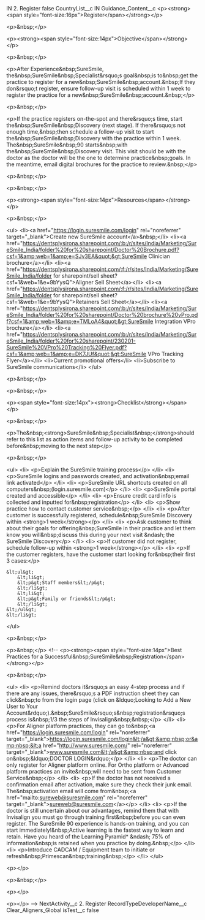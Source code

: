 <?xml version="1.0" encoding="UTF-8"?>
<CustomMetadata xmlns="http://soap.sforce.com/2006/04/metadata" xmlns:xsi="http://www.w3.org/2001/XMLSchema-instance" xmlns:xsd="http://www.w3.org/2001/XMLSchema">
    <label>IN 2. Register</label>
    <protected>false</protected>
    <values>
        <field>CountryList__c</field>
        <value xsi:type="xsd:string">IN</value>
    </values>
    <values>
        <field>Guidance_Content__c</field>
        <value xsi:type="xsd:string">&lt;p&gt;&lt;strong&gt;&lt;span style=&quot;font-size:16px&quot;&gt;Register&lt;/span&gt;&lt;/strong&gt;​&lt;/p&gt;

&lt;p&gt;&amp;nbsp;&lt;/p&gt;

&lt;p&gt;&lt;strong&gt;&lt;span style=&quot;font-size:14px&quot;&gt;Objective&lt;/span&gt;&lt;/strong&gt;&lt;/p&gt;

&lt;p&gt;&amp;nbsp;&lt;/p&gt;

&lt;p&gt;After Experience&amp;nbsp;SureSmile, the&amp;nbsp;SureSmile&amp;nbsp;Specialist&amp;rsquo;s goal&amp;nbsp;is to&amp;nbsp;get the practice to register for a new&amp;nbsp;SureSmile&amp;nbsp;account.&amp;nbsp;If they don&amp;rsquo;t register, ensure follow-up visit is scheduled within 1 week to register the practice for a new&amp;nbsp;SureSmile&amp;nbsp;account.&amp;nbsp;​&lt;/p&gt;

&lt;p&gt;&amp;nbsp;&lt;/p&gt;

&lt;p&gt;If the practice registers on-the-spot and there&amp;rsquo;s time, start the&amp;nbsp;SureSmile&amp;nbsp;Discovery (next stage). If there&amp;rsquo;s not enough time,&amp;nbsp;then schedule a follow-up visit to start the&amp;nbsp;SureSmile&amp;nbsp;Discovery with the practice within 1 week. The&amp;nbsp;SureSmile&amp;nbsp;90 starts&amp;nbsp;with the&amp;nbsp;SureSmile&amp;nbsp;Discovery visit. This visit should be with the doctor as the doctor will be the one to determine practice&amp;nbsp;goals. In the meantime, email digital brochures for the practice to review.&amp;nbsp;​&lt;/p&gt;

&lt;p&gt;&amp;nbsp;&lt;/p&gt;

&lt;p&gt;&amp;nbsp;&lt;/p&gt;

&lt;p&gt;&lt;strong&gt;&lt;span style=&quot;font-size:14px&quot;&gt;Resources&lt;/span&gt;&lt;/strong&gt;​&lt;/p&gt;

&lt;p&gt;&amp;nbsp;&lt;/p&gt;

&lt;ul&gt;
&lt;li&gt;&lt;a href=&quot;https://login.suresmile.com/login&quot; rel=&quot;noreferrer&quot; target=&quot;_blank&quot;&gt;Create new SureSmile account&lt;/a&gt;&amp;nbsp;​&lt;/li&gt;
&lt;li&gt;&lt;a href=&quot;https://dentsplysirona.sharepoint.com/:b:/r/sites/India/Marketing/SureSmile_India/folder%20for%20sharepoint/Doctor%20Brochure.pdf?csf=1&amp;web=1&amp;e=SJv3EA&quot;&gt;SureSmile Clinician brochure&lt;/a&gt;​&lt;/li&gt;
&lt;li&gt;&lt;a href=&quot;https://dentsplysirona.sharepoint.com/:f:/r/sites/India/Marketing/SureSmile_India/folder for sharepoint/sell sheet?csf=1&amp;web=1&amp;e=9bYysQ&quot;&gt;Aligner Sell Sheet&lt;/a&gt;​&lt;/li&gt;
&lt;li&gt;&lt;a href=&quot;https://dentsplysirona.sharepoint.com/:f:/r/sites/India/Marketing/SureSmile_India/folder for sharepoint/sell sheet?csf=1&amp;web=1&amp;e=9bYysQ&quot;&gt;Retainers Sell Sheet​&lt;/a&gt;&lt;/li&gt;
&lt;li&gt;&lt;a href=&quot;https://dentsplysirona.sharepoint.com/:b:/r/sites/India/Marketing/SureSmile_India/folder%20for%20sharepoint/Doctor%20brochure%20vPro.pdf?csf=1&amp;web=1&amp;e=TMLoA4&quot;&gt;SureSmile Integration VPro brochure&lt;/a&gt;​&lt;/li&gt;
&lt;li&gt;&lt;a href=&quot;https://dentsplysirona.sharepoint.com/:b:/r/sites/India/Marketing/SureSmile_India/folder%20for%20sharepoint/230201-SureSmile%20VPro%20Tracking%20Flyer.pdf?csf=1&amp;web=1&amp;e=DK7JUf&quot;&gt;SureSmile VPro Tracking Flyer&lt;/a&gt;​&lt;/li&gt;
&lt;li&gt;Current promotional offers​&lt;/li&gt;
&lt;li&gt;Subscribe to SureSmile communications​&lt;/li&gt;
&lt;/ul&gt;

&lt;p&gt;&amp;nbsp;&lt;/p&gt;

&lt;p&gt;&amp;nbsp;&lt;/p&gt;

&lt;p&gt;&lt;span style=&quot;font-size:14px&quot;&gt;&lt;strong&gt;Checklist&lt;/strong&gt;&lt;/span&gt;&lt;/p&gt;

&lt;p&gt;&amp;nbsp;&lt;/p&gt;

&lt;p&gt;The&amp;nbsp;&lt;strong&gt;SureSmile&amp;nbsp;Specialist&amp;nbsp;&lt;/strong&gt;should refer to this list as action items and follow-up activity to be completed before&amp;nbsp;moving to the next step​&lt;/p&gt;

&lt;p&gt;&amp;nbsp;&lt;/p&gt;

&lt;ul&gt;
&lt;li&gt;
&lt;p&gt;Explain the SureSmile training process​&lt;/p&gt;
&lt;/li&gt;
&lt;li&gt;
&lt;p&gt;SureSmile logins and passwords created, and activation&amp;nbsp;email link activated​&lt;/p&gt;
&lt;/li&gt;
&lt;li&gt;
&lt;p&gt;SureSmile URL shortcuts created on all computers&amp;nbsp;(login.suresmile.com)​&lt;/p&gt;
&lt;/li&gt;
&lt;li&gt;
&lt;p&gt;SureSmile portal created and accessible​&lt;/p&gt;
&lt;/li&gt;
&lt;li&gt;
&lt;p&gt;Ensure credit card info is collected and inputted for&amp;nbsp;registration​&lt;/p&gt;
&lt;/li&gt;
&lt;li&gt;
&lt;p&gt;Show practice how to contact customer service&amp;nbsp;​&lt;/p&gt;
&lt;/li&gt;
&lt;li&gt;
&lt;p&gt;After customer is successfully registered, schedule&amp;nbsp;SureSmile Discovery within &lt;strong&gt;1 week​&lt;/strong&gt;&lt;/p&gt;
&lt;/li&gt;
&lt;li&gt;
&lt;p&gt;Ask customer to think about their goals for offering&amp;nbsp;SureSmile in their practice and let them know you will&amp;nbsp;discuss this during your next visit &amp;ndash; the SureSmile Discovery​&lt;/p&gt;
&lt;/li&gt;
&lt;li&gt;
&lt;p&gt;If customer did not register, schedule follow-up within &lt;strong&gt;1 week​&lt;/strong&gt;&lt;/p&gt;
&lt;/li&gt;
&lt;li&gt;
&lt;p&gt;If the customer registers, have the customer start looking for&amp;nbsp;their first 3 cases:​&lt;/p&gt;

	&lt;ul&gt;
		&lt;li&gt;
		&lt;p&gt;Staff members​&lt;/p&gt;
		&lt;/li&gt;
		&lt;li&gt;
		&lt;p&gt;Family or friends​&lt;/p&gt;
		&lt;/li&gt;
	&lt;/ul&gt;
	&lt;/li&gt;
&lt;/ul&gt;

&lt;p&gt;&amp;nbsp;&lt;/p&gt;

&lt;p&gt;&amp;nbsp;&lt;/p&gt;
&lt;!-- &lt;p&gt;&lt;strong&gt;&lt;span style=&quot;font-size:14px&quot;&gt;Best Practices for a Successful&amp;nbsp;SureSmile&amp;nbsp;Registration​​&lt;/span&gt;&lt;/strong&gt;&lt;/p&gt;

&lt;p&gt;&amp;nbsp;&lt;/p&gt;

&lt;ul&gt;
&lt;li&gt;
&lt;p&gt;Remind doctors it&amp;rsquo;s an easy 4-step process and if there are any issues, there&amp;rsquo;s a PDF instruction sheet they can click&amp;nbsp;to from the login page (click on &amp;ldquo;Looking to Add a New User to Your Account&amp;rdquo;).&amp;nbsp;SureSmile&amp;rsquo;s&amp;nbsp;registration&amp;rsquo;s process is&amp;nbsp;1/3 the steps of Invisalign&amp;nbsp;&amp;nbsp;​&lt;/p&gt;
&lt;/li&gt;
&lt;li&gt;
&lt;p&gt;For Aligner platform practices, they can go to&amp;nbsp;&lt;a href=&quot;https://login.suresmile.com/login&quot; rel=&quot;noreferrer&quot; target=&quot;_blank&quot;&gt;https://login.suresmile.com/login&lt;/a&gt;&amp;nbsp;or&amp;nbsp;&lt;a href=&quot;http://www.suresmile.com/&quot; rel=&quot;noreferrer&quot; target=&quot;_blank&quot;&gt;www.suresmile.com&lt;/a&gt;&amp;nbsp;and click on&amp;nbsp;&amp;ldquo;DOCTOR LOGIN&amp;rdquo;​&lt;/p&gt;
&lt;/li&gt;
&lt;li&gt;
&lt;p&gt;The doctor can only register for Aligner platform online. For Ortho platform or Advanced platform practices an invite&amp;nbsp;will need to be sent from Customer Service&amp;nbsp;​&lt;/p&gt;
&lt;/li&gt;
&lt;li&gt;
&lt;p&gt;If the doctor has not received a confirmation email after activation, make sure they check their junk email. The&amp;nbsp;activation email will come from&amp;nbsp;&lt;a href=&quot;mailto:sureweb@suresmile.com&quot; rel=&quot;noreferrer&quot; target=&quot;_blank&quot;&gt;sureweb@suresmile.com&lt;/a&gt;​&lt;/p&gt;
&lt;/li&gt;
&lt;li&gt;
&lt;p&gt;If the doctor is still uncertain about our advantages, remind them that with Invisalign you must go through training first&amp;nbsp;before you can even register. The SureSmile 90 experience is hands-on training, and you can start immediately!&amp;nbsp;Active learning is the fastest way to learn and retain. Have you heard of the Learning Pyramid* &amp;ndash; 75% of information&amp;nbsp;is retained when you practice by doing.&amp;nbsp;​&lt;/p&gt;
&lt;/li&gt;
&lt;li&gt;
&lt;p&gt;Introduce CADCAM / Equipment team to initiate or refresh&amp;nbsp;Primescan&amp;nbsp;training&amp;nbsp;​&lt;/p&gt;
&lt;/li&gt;
&lt;/ul&gt;

&lt;p&gt;​&lt;/p&gt;

&lt;p&gt;&amp;nbsp;​&lt;/p&gt;

&lt;p&gt;​&lt;/p&gt;

&lt;p&gt;​&lt;/p&gt; --&gt;</value>
    </values>
    <values>
        <field>NextActivity__c</field>
        <value xsi:type="xsd:string">2. Register</value>
    </values>
    <values>
        <field>RecordTypeDeveloperName__c</field>
        <value xsi:type="xsd:string">Clear_Aligners_Global</value>
    </values>
    <values>
        <field>isTest__c</field>
        <value xsi:type="xsd:boolean">false</value>
    </values>
</CustomMetadata>

